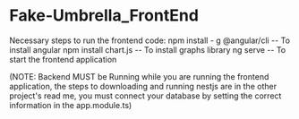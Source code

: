 # Fake-Umbrella_FrontEnd
Necessary steps to run the frontend code:
npm install - g @angular/cli -- To install angular
npm install chart.js -- To install graphs library
ng serve -- To start the frontend application

(NOTE: Backend MUST be Running while you are running the frontend application,
the steps to downloading and running nestjs are in the other project's read me,
you must connect your database by setting the correct information in the app.module.ts)
